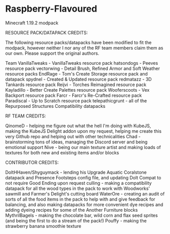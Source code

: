 # Raspberry-Flavoured
 Minecraft 1.19.2 modpack

 RESOURCE PACK/DATAPACK CREDITS:

The following resource packs/datapacks have been modified to fit the modpack, however neither I nor any of the RF team members claim them as our own. Please support the original authors.

Team VanillaTweaks - VanillaTweaks resource pack
hatsondogs - Peeves resource pack
vectorwing - Detail Brush, Refined Armor and Soft Weather resource packs
EndRage - Tom's Create Storage resource pack and datapack
spydnel - Created & Updated resource pack
redmatazz - 3D Tankards resource pack
Reijvi - Torches Reimagined resource pack
Kayladillo - Better Create Palettes resource pack
Wooferscoots - Vex Backport resource pack 
Farcr - Farcr's Re-Crafted resource pack
Paradiscal - Up to Scratch resource pack
telepathicgrunt - all of the Repurposed Structures Compatibility datapacks

RF TEAM CREDITS:

QinomeD - helping me figure out what the hell I'm doing with KubeJS, making the KubeJS Delight addon upon my request, helping me create this very Github repo and helping out with other technicalities
Chad - brainstorming tons of ideas, managing the Discord server and being emotional support
Nive - being our main texture artist and making loads of textures for both new and existing items and/or blocks

CONTRIBUTOR CREDITS:

DoltHHaven/Shyguymack - lending his Upgrade Aquatic Coralstone datapack and Presence Footsteps config file, and updating Dolt Compat to not require Good Ending upon request
culling - making a compatibility datapack for all the wood types in the pack to work with Woodworks' sawmill and Farmer's Delight's cutting board
WaterOre - creating an audit of sorts of all the food items in the pack to help with and give feedback for balancing, and also making datapacks for more convenient dye recipes and adding dyeing recipes for some of the Another Furniture blocks
MythrilBagels - making the chocolate bar, wild corn and flax seed sprites (and being the first to do a stream of the pack!)
Pouffy - making the strawberry banana smoothie texture
